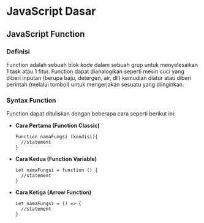 # JavaScript Dasar

## JavaScript Function

### Definisi

Function adalah sebuah blok kode dalam sebuah grup untuk menyelesaikan 1 task atau 1 fitur. Function dapat dianalogikan seperti mesin cuci yang diberi inputan (berupa baju, detergen, air, dll) kemudian diatur atau diberi perintah (melalui tombol) untuk mengerjakan sesuatu yang diinginkan.

### Syntax Function

Function dapat dituliskan dengan beberapa cara seperti berikut ini:

- **Cara Pertama (Function Classic)**

  ```
  Function namaFungsi (kondisi){
    //statement
  }
  ```

- **Cara Kedua (Function Variable)**

  ```
  Let namaFungsi = function () {
    //statement
  }
  ```

- **Cara Ketiga (Arrow Function)**

  ```
  Let namaFungsi = () => {
    //statement
  }
  ```
